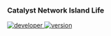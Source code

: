 ### Catalyst Network Island Life

<a href="https://npmjs.org/package/gh-badges">
        <img src="https://img.shields.io/badge/Developer-Catalyst%20Network-blue.svg"
                alt="developer">

<a href="https://npmjs.org/package/gh-badges">
        <img src="https://img.shields.io/badge/Version-0.01-green.svg"
                alt="version">
